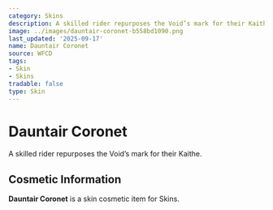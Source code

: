 ```yaml
---
category: Skins
description: A skilled rider repurposes the Void’s mark for their Kaithe.
image: ../images/dauntair-coronet-b558bd1090.png
last_updated: '2025-09-17'
name: Dauntair Coronet
source: WFCD
tags:
- Skin
- Skins
tradable: false
type: Skin
---
```


# Dauntair Coronet

A skilled rider repurposes the Void’s mark for their Kaithe.

## Cosmetic Information

**Dauntair Coronet** is a skin cosmetic item for Skins.

